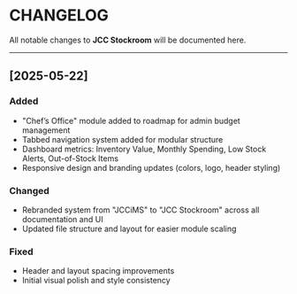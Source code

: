 # CHANGELOG

All notable changes to **JCC Stockroom** will be documented here.

---

## [2025-05-22]
### Added
- "Chef’s Office" module added to roadmap for admin budget management
- Tabbed navigation system added for modular structure
- Dashboard metrics: Inventory Value, Monthly Spending, Low Stock Alerts, Out-of-Stock Items
- Responsive design and branding updates (colors, logo, header styling)

### Changed
- Rebranded system from "JCCiMS" to "JCC Stockroom" across all documentation and UI
- Updated file structure and layout for easier module scaling

### Fixed
- Header and layout spacing improvements
- Initial visual polish and style consistency

